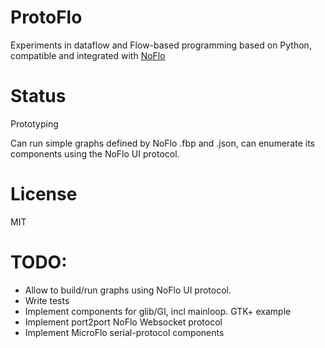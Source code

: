 ProtoFlo
======
Experiments in dataflow and Flow-based programming based on Python,
compatible and integrated with [NoFlo](http://noflojs.org)

Status
=======
Prototyping

Can run simple graphs defined by NoFlo .fbp and .json,
can enumerate its components using the NoFlo UI protocol.

License
=======
MIT


TODO:
======
* Allow to build/run graphs using NoFlo UI protocol.
* Write tests
* Implement components for glib/GI, incl mainloop. GTK+ example
* Implement port2port NoFlo Websocket protocol
* Implement MicroFlo serial-protocol components

